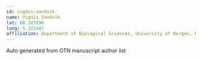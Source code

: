 ```yaml
---
id: vigdis-vandvik
name: Vigdis Vandvik
lat: 60.387996
long: 5.321487
affiliation: Department of Biological Sciences, University of Bergen, Bergen, Norway
---
```


Auto generated from OTN manuscript author list
